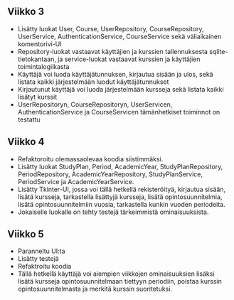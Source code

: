 ## Viikko 3

- Lisätty luokat User, Course, UserRepository, CourseRepository, UserService, AuthenticationService, CourseService sekä väliaikainen komentorivi-UI
- Repository-luokat vastaavat käyttäjien ja kurssien tallennuksesta sqlite-tietokantaan, ja service-luokat vastaavat kurssien ja käyttäjien toimintalogiikasta
- Käyttäjä voi luoda käyttäjätunnuksen, kirjautua sisään ja ulos, sekä listata kaikki järjestelmään luodut käyttäjätunnukset
- Kirjautunut käyttäjä voi luoda järjestelmään kursseja sekä listata kaikki lisätyt kurssit
- UserRepositoryn, CourseRepositoryn, UserServicen, AuthenticationService ja CourseServicen tämänhetkiset toiminnot on testattu

## Viikko 4

- Refaktoroitu olemassaolevaa koodia siistimmäksi.
- Lisätty luokat StudyPlan, Period, AcademicYear, StudyPlanRepository, PeriodRepository, AcademicYearRepository, StudyPlanService, PeriodService ja AcademicYearService.
- Lisätty Tkinter-UI, jossa voi tällä hetkellä rekisteröityä, kirjautua sisään, lisätä kursseja, tarkastella lisättyjä kursseja, lisätä opintosuunnitelmia, lisätä opintosuunnitelmiin vuosia, tarkastella kunkin vuoden periodeita.
- Jokaiselle luokalle on tehty testejä tärkeimmistä ominaisuuksista.

## Viikko 5

- Paranneltu UI:ta
- Lisätty testejä
- Refaktroitu koodia
- Tällä hetkellä käyttäjä voi aiempien viikkojen ominaisuuksien lisäksi lisätä kursseja opintosuunnitelmaan tiettyyn periodiin, poistaa kurssin opintosuunnitelmasta ja merkitä kurssin suoritetuksi.
